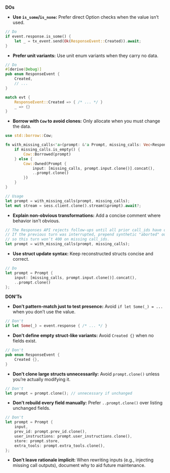 **DOs**
- **Use `is_some`/`is_none`:** Prefer direct Option checks when the value isn’t used.
```rust
// Do
if event.response.is_some() {
    let _ = tx_event.send(Ok(ResponseEvent::Created)).await;
}
```

- **Prefer unit variants:** Use unit enum variants when they carry no data.
```rust
// Do
#[derive(Debug)]
pub enum ResponseEvent {
    Created,
    // ...
}

match evt {
    ResponseEvent::Created => { /* ... */ }
    _ => {}
}
```

- **Borrow with `Cow` to avoid clones:** Only allocate when you must change the data.
```rust
use std::borrow::Cow;

fn with_missing_calls<'a>(prompt: &'a Prompt, missing_calls: Vec<ResponseItem>) -> Cow<'a, Prompt> {
    if missing_calls.is_empty() {
        Cow::Borrowed(prompt)
    } else {
        Cow::Owned(Prompt {
            input: [missing_calls, prompt.input.clone()].concat(),
            ..prompt.clone()
        })
    }
}

// Usage
let prompt = with_missing_calls(prompt, missing_calls);
let mut stream = sess.client.clone().stream(&prompt).await?;
```

- **Explain non-obvious transformations:** Add a concise comment where behavior isn’t obvious.
```rust
// The Responses API rejects follow-ups until all prior call_ids have outputs.
// If the previous turn was interrupted, prepend synthetic "aborted" outputs
// so this turn won’t 400 on missing call_ids.
let prompt = with_missing_calls(prompt, missing_calls);
```

- **Use struct update syntax:** Keep reconstructed structs concise and correct.
```rust
// Do
let prompt = Prompt {
    input: [missing_calls, prompt.input.clone()].concat(),
    ..prompt.clone()
};
```

**DON’Ts**
- **Don’t pattern-match just to test presence:** Avoid `if let Some(_) = ...` when you don’t use the value.
```rust
// Don't
if let Some(_) = event.response { /* ... */ }
```

- **Don’t define empty struct-like variants:** Avoid `Created {}` when no fields exist.
```rust
// Don't
pub enum ResponseEvent {
    Created {},
}
```

- **Don’t clone large structs unnecessarily:** Avoid `prompt.clone()` unless you’re actually modifying it.
```rust
// Don't
let prompt = prompt.clone(); // unnecessary if unchanged
```

- **Don’t rebuild every field manually:** Prefer `..prompt.clone()` over listing unchanged fields.
```rust
// Don't
let prompt = Prompt {
    input,
    prev_id: prompt.prev_id.clone(),
    user_instructions: prompt.user_instructions.clone(),
    store: prompt.store,
    extra_tools: prompt.extra_tools.clone(),
};
```

- **Don’t leave rationale implicit:** When rewriting inputs (e.g., injecting missing call outputs), document why to aid future maintenance.